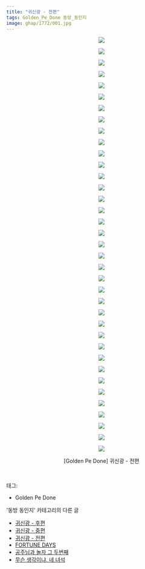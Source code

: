 ```yaml
---
title: "귀신광 - 전편"
tags: Golden_Pe_Done 동방_동인지
image: ghap/1772/001.jpg
---
```

<div class="article">
<p style="text-align: center; clear: none; float: none;"><img src="{{ site.nasurl }}/ghap/1772/001.jpg"/></p>
<p style="text-align: center; clear: none; float: none;"><img src="{{ site.nasurl }}/ghap/1772/002.jpg"/></p>
<p style="text-align: center; clear: none; float: none;"><img src="{{ site.nasurl }}/ghap/1772/003.jpg"/></p>
<p style="text-align: center; clear: none; float: none;"><img src="{{ site.nasurl }}/ghap/1772/004.jpg"/></p>
<p style="text-align: center; clear: none; float: none;"><img src="{{ site.nasurl }}/ghap/1772/005.jpg"/></p>
<p style="text-align: center; clear: none; float: none;"><img src="{{ site.nasurl }}/ghap/1772/006.jpg"/></p>
<p style="text-align: center; clear: none; float: none;"><img src="{{ site.nasurl }}/ghap/1772/007.jpg"/></p>
<p style="text-align: center; clear: none; float: none;"><img src="{{ site.nasurl }}/ghap/1772/008.jpg"/></p>
<p style="text-align: center; clear: none; float: none;"><img src="{{ site.nasurl }}/ghap/1772/009.jpg"/></p>
<p style="text-align: center; clear: none; float: none;"><img src="{{ site.nasurl }}/ghap/1772/010.jpg"/></p>
<p style="text-align: center; clear: none; float: none;"><img src="{{ site.nasurl }}/ghap/1772/011.jpg"/></p>
<p style="text-align: center; clear: none; float: none;"><img src="{{ site.nasurl }}/ghap/1772/012.jpg"/></p>
<p style="text-align: center; clear: none; float: none;"><img src="{{ site.nasurl }}/ghap/1772/013.jpg"/></p>
<p style="text-align: center; clear: none; float: none;"><img src="{{ site.nasurl }}/ghap/1772/014.jpg"/></p>
<p style="text-align: center; clear: none; float: none;"><img src="{{ site.nasurl }}/ghap/1772/015.jpg"/></p>
<p style="text-align: center; clear: none; float: none;"><img src="{{ site.nasurl }}/ghap/1772/016.jpg"/></p>
<p style="text-align: center; clear: none; float: none;"><img src="{{ site.nasurl }}/ghap/1772/017.jpg"/></p>
<p style="text-align: center; clear: none; float: none;"><img src="{{ site.nasurl }}/ghap/1772/018.jpg"/></p>
<p style="text-align: center; clear: none; float: none;"><img src="{{ site.nasurl }}/ghap/1772/019.jpg"/></p>
<p style="text-align: center; clear: none; float: none;"><img src="{{ site.nasurl }}/ghap/1772/020.jpg"/></p>
<p style="text-align: center; clear: none; float: none;"><img src="{{ site.nasurl }}/ghap/1772/021.jpg"/></p>
<p style="text-align: center; clear: none; float: none;"><img src="{{ site.nasurl }}/ghap/1772/022.jpg"/></p>
<p style="text-align: center; clear: none; float: none;"><img src="{{ site.nasurl }}/ghap/1772/023.jpg"/></p>
<p style="text-align: center; clear: none; float: none;"><img src="{{ site.nasurl }}/ghap/1772/024.jpg"/></p>
<p style="text-align: center; clear: none; float: none;"><img src="{{ site.nasurl }}/ghap/1772/025.jpg"/></p>
<p style="text-align: center; clear: none; float: none;"><img src="{{ site.nasurl }}/ghap/1772/026.jpg"/></p>
<p style="text-align: center; clear: none; float: none;"><img src="{{ site.nasurl }}/ghap/1772/027.jpg"/></p>
<p style="text-align: center; clear: none; float: none;"><img src="{{ site.nasurl }}/ghap/1772/028.jpg"/></p>
<p style="text-align: center; clear: none; float: none;"><img src="{{ site.nasurl }}/ghap/1772/029.jpg"/></p>
<p style="text-align: center; clear: none; float: none;"><img src="{{ site.nasurl }}/ghap/1772/030.jpg"/></p>
<p style="text-align: center; clear: none; float: none;"><img src="{{ site.nasurl }}/ghap/1772/031.jpg"/></p>
<p style="text-align: center; clear: none; float: none;"><img src="{{ site.nasurl }}/ghap/1772/032.jpg"/></p>
<p style="text-align: center; clear: none; float: none;"><img src="{{ site.nasurl }}/ghap/1772/033.jpg"/></p>
<p style="text-align: center; clear: none; float: none;"><img src="{{ site.nasurl }}/ghap/1772/034.jpg"/></p>
<p style="text-align: center; clear: none; float: none;"><img src="{{ site.nasurl }}/ghap/1772/035.jpg"/></p>
<p style="text-align: center; clear: none; float: none;"><img src="{{ site.nasurl }}/ghap/1772/036.jpg"/></p>
<p style="text-align: center; clear: none; float: none;"><img src="{{ site.nasurl }}/ghap/1772/037.jpg"/></p>
<p style="text-align: center; clear: none; float: none;">[Golden Pe Done] 귀신광 - 전편</p>
<p><br/></p>
</div><div class="tagTrail">
<p>태그: </p>
<ul>
<li>Golden Pe Done</li>
</ul>
</div><div class="another">
<p>'동방 동인지' 카테고리의 다른 글</p>
<ul>
<li><a href="/2016-08-22-ghap_1774">귀신광 - 후편</a></li>
<li><a href="/2016-08-22-ghap_1773">귀신광 - 중편</a></li>
<li><a href="/2016-08-22-ghap_1772">귀신광 - 전편</a></li>
<li><a href="/2016-08-22-ghap_1771">FORTUNE DAYS</a></li>
<li><a href="/2016-08-22-ghap_1770">공주님과 놀자 그 두번째</a></li>
<li><a href="/2016-08-22-ghap_1768">무슨 생각이냐, 네 녀석</a></li>
</ul>
</div><div class="cb_module cb_fluid">
<div class="cb_wrt cb_profile">
</div><!-- commentList close -->
</div>
<br/>
<p id="refer"></p>
<br/>
